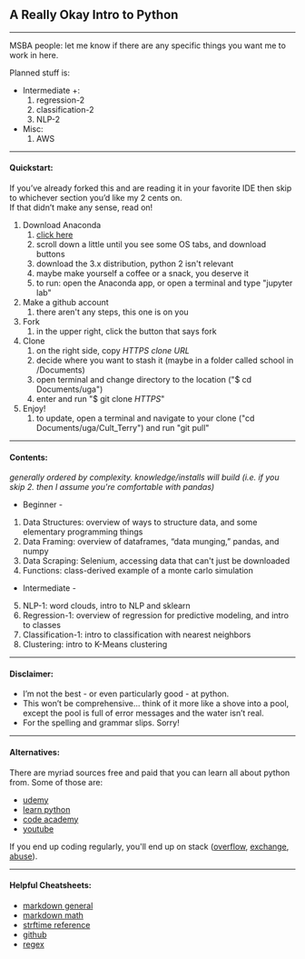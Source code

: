 ## A Really Okay Intro to Python

---

MSBA people: let me know if there are any specific things you want me to work in here. 

Planned stuff is: 
* Intermediate +:
    1. regression-2
    2. classification-2
    3. NLP-2
* Misc:
    1. AWS

---

#### Quickstart:
If you’ve already forked this and are reading it in your favorite IDE then skip to whichever section you’d like my 2 cents on.  
If that didn’t make any sense, read on!  
1. Download Anaconda
    1. [click here](https://www.anaconda.com/distribution/)
    2. scroll down a little until you see some OS tabs, and download buttons
    3. download the 3.x distribution, python 2 isn't relevant
    4. maybe make yourself a coffee or a snack, you deserve it
    5. to run: open the Anaconda app, or open a terminal and type "jupyter lab"
2. Make a github account
    1. there aren't any steps, this one is on you
3. Fork
    1. in the upper right, click the button that says fork
4. Clone
    1. on the right side, copy *HTTPS clone URL* 
    2. decide where you want to stash it (maybe in a folder called school in /Documents)
    3. open terminal and change directory to the location ("\$ cd Documents/uga")
    4. enter and run "\$ git clone *HTTPS*"
5. Enjoy!
    1. to update, open a terminal and navigate to your clone ("cd Documents/uga/Cult_Terry") and run "git pull"

---

#### Contents:

*generally ordered by complexity. knowledge/installs will build (i.e. if you skip 2. then I assume you're comfortable with pandas)*

* Beginner -
1. Data Structures: overview of ways to structure data, and some elementary programming things
2. Data Framing: overview of dataframes, “data munging,” pandas, and numpy
3. Data Scraping: Selenium, accessing data that can't just be downloaded
4. Functions: class-derived example of a monte carlo simulation

* Intermediate -
5. NLP-1: word clouds, intro to NLP and sklearn
6. Regression-1: overview of regression for predictive modeling, and intro to classes
7. Classification-1: intro to classification with nearest neighbors
8. Clustering: intro to K-Means clustering

---

#### Disclaimer:
- I’m not the best - or even particularly good - at python.
- This won’t be comprehensive... think of it more like a shove into a pool, except the pool is full of error messages and the water isn’t real.
- For the spelling and grammar slips. Sorry!

---

#### Alternatives:
There are myriad sources free and paid that you can learn all about python from. Some of those are:

- [udemy](https://www.udemy.com/courses/search/?src=ukw&q=python)
- [learn python](https://www.learnpython.org/)
- [code academy](https://www.codecademy.com/learn/learn-python-3)
- [youtube](https://www.youtube.com/)

If you end up coding regularly, you'll end up on stack ([overflow](https://stackoverflow.com/), [exchange](https://stackexchange.com/), [abuse](https://stackabuse.com/)).

---

#### Helpful Cheatsheets:
- [markdown general](https://github.com/adam-p/markdown-here/wiki/Markdown-Cheatsheet)
- [markdown math](https://www.calvin.edu/~rpruim/courses/s341/S17/from-class/MathinRmd.html)
- [strftime reference](https://strftime.org/)
- [github](https://github.github.com/training-kit/downloads/github-git-cheat-sheet.pdf)
- [regex](https://www.debuggex.com/cheatsheet/regex/python)
